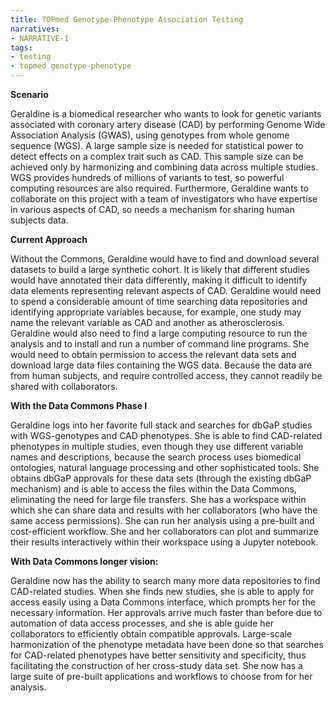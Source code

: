 ```yaml
---
title: TOPmed Genotype-Phenotype Association Testing
narratives:
- NARRATIVE-1
tags:
- testing
- topmed genotype-phenotype
---
```

**Scenario**

Geraldine is a biomedical researcher who wants to look for genetic variants
associated with coronary artery disease (CAD) by performing Genome Wide
Association Analysis (GWAS), using genotypes from whole genome sequence (WGS).
A large sample size is needed for statistical power to detect effects on a
complex trait such as CAD. This sample size can be achieved only by harmonizing
and combining data across multiple studies.  WGS provides hundreds of millions
of variants to test, so powerful computing resources are also required.
Furthermore, Geraldine wants to collaborate on this project with a team of
investigators who have expertise in various aspects of CAD, so needs a mechanism
for sharing human subjects data.


**Current Approach**

Without the Commons, Geraldine would have to find and download several datasets
to build a large synthetic cohort. It is likely that different studies would
have annotated their data differently, making it difficult to identify data
elements representing relevant aspects of CAD. Geraldine would need to spend a
considerable amount of time searching data repositories and identifying
appropriate variables because, for example, one study may name the relevant
variable as CAD and another as atherosclerosis. Geraldine would also need to
find a large computing resource to run the analysis and to install and run a
number of command line programs. She would need to obtain permission to access
the relevant data sets and download large data files containing the WGS data.
Because the data are from human subjects, and require controlled access, they
cannot readily be shared with collaborators.

**With the Data Commons Phase I**

Geraldine logs into her favorite full stack and searches for dbGaP studies with
WGS-genotypes and CAD phenotypes.  She is able to find CAD-related phenotypes in
multiple studies, even though they use different variable names and
descriptions, because the search process uses biomedical ontologies, natural
language processing and other sophisticated tools.  She obtains dbGaP approvals
for these data sets (through the existing dbGaP mechanism) and is able to access
the files within the Data Commons, eliminating the need for large file
transfers.  She has a workspace within which she can share data and results with
her collaborators (who have the same access permissions).  She can run her
analysis using a pre-built and cost-efficient workflow.  She and her
collaborators can plot and summarize their results interactively within their
workspace using a Jupyter notebook.

**With Data Commons longer vision:**

Geraldine now has the ability to search many more data repositories to find
CAD-related studies.  When she finds new studies, she is able to apply for
access easily using a Data Commons interface, which prompts her for the
necessary information.  Her approvals arrive much faster than before due to
automation of data access processes, and she is able guide her collaborators to
efficiently obtain compatible approvals. Large-scale harmonization of the
phenotype metadata have been done so that searches for CAD-related phenotypes
have better sensitivity and specificity, thus facilitating the construction of
her cross-study data set.  She now has a large suite of pre-built applications
and workflows to choose from for her analysis.